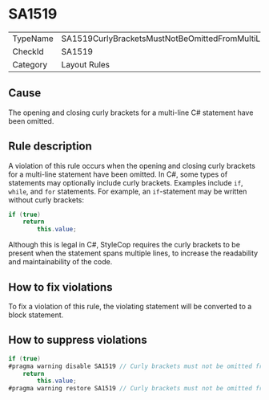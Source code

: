 ﻿# SA1519

<table>
<tr>
  <td>TypeName</td>
  <td>SA1519CurlyBracketsMustNotBeOmittedFromMultiLineChildStatement</td>
</tr>
<tr>
  <td>CheckId</td>
  <td>SA1519</td>
</tr>
<tr>
  <td>Category</td>
  <td>Layout Rules</td>
</tr>
</table>

## Cause

The opening and closing curly brackets for a multi-line C# statement have been omitted.

## Rule description

A violation of this rule occurs when the opening and closing curly brackets for a multi-line statement have been
omitted. In C#, some types of statements may optionally include curly brackets. Examples include `if`, `while`, and
`for` statements. For example, an `if`-statement may be written without curly brackets:

```csharp
if (true)
    return
        this.value;
```

Although this is legal in C#, StyleCop requires the curly brackets to be present when the statement spans multiple
lines, to increase the readability and maintainability of the code.

## How to fix violations

To fix a violation of this rule, the violating statement will be converted to a block statement.

## How to suppress violations

```csharp
if (true)
#pragma warning disable SA1519 // Curly brackets must not be omitted from multi-line child statement
    return
        this.value;
#pragma warning restore SA1519 // Curly brackets must not be omitted from multi-line child statement
```
